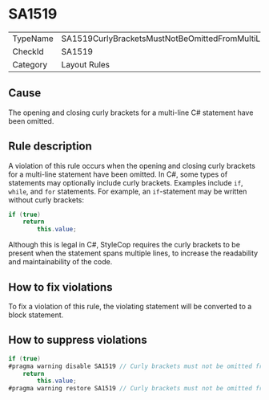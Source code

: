 ﻿# SA1519

<table>
<tr>
  <td>TypeName</td>
  <td>SA1519CurlyBracketsMustNotBeOmittedFromMultiLineChildStatement</td>
</tr>
<tr>
  <td>CheckId</td>
  <td>SA1519</td>
</tr>
<tr>
  <td>Category</td>
  <td>Layout Rules</td>
</tr>
</table>

## Cause

The opening and closing curly brackets for a multi-line C# statement have been omitted.

## Rule description

A violation of this rule occurs when the opening and closing curly brackets for a multi-line statement have been
omitted. In C#, some types of statements may optionally include curly brackets. Examples include `if`, `while`, and
`for` statements. For example, an `if`-statement may be written without curly brackets:

```csharp
if (true)
    return
        this.value;
```

Although this is legal in C#, StyleCop requires the curly brackets to be present when the statement spans multiple
lines, to increase the readability and maintainability of the code.

## How to fix violations

To fix a violation of this rule, the violating statement will be converted to a block statement.

## How to suppress violations

```csharp
if (true)
#pragma warning disable SA1519 // Curly brackets must not be omitted from multi-line child statement
    return
        this.value;
#pragma warning restore SA1519 // Curly brackets must not be omitted from multi-line child statement
```
